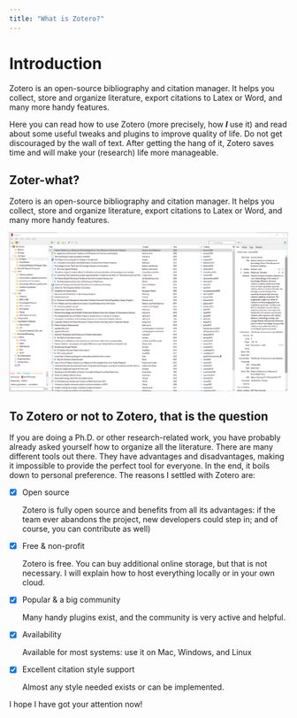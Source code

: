 ```yaml
---
title: "What is Zotero?"
---
```

# Introduction

Zotero is an open-source bibliography and citation manager. It helps you collect, store and organize literature, export citations to Latex or Word, and many more handy features.

Here you can read how to use Zotero (more precisely, how **_I_** use it) and read about some useful tweaks and plugins to improve quality of life. Do not get discouraged by the wall of text. After getting the hang of it, Zotero saves time and will make your (research) life more manageable.


## Zoter-what?
Zotero is an open-source bibliography and citation manager. It helps you collect, store and organize literature, export citations to Latex or Word, and many more handy features.


![](images/zotero.png)

## To Zotero or not to Zotero, that is the question
If you are doing a Ph.D. or other research-related work, you have probably already asked yourself how to organize all the literature. There are many different tools out there. They have advantages and disadvantages, making it impossible to provide the perfect tool for everyone. In the end, it boils down to personal preference. The reasons I settled with Zotero are:

- [x]	Open source

    Zotero is fully open source and benefits from all its advantages: if the team ever abandons the project, new developers could step in; and of course, you can contribute as well)

- [x]	Free & non-profit
  
    Zotero is free. You can buy additional online storage, but that is not necessary. I will explain how to host everything locally or in your own cloud. 

- [x]	Popular & a big community
  
    Many handy plugins exist, and the community is very active and helpful.

- [x]   Availability

    Available for most systems: use it on Mac, Windows, and Linux

- [x]	Excellent citation style support

    Almost any style needed exists or can be implemented.


I hope I have got your attention now!